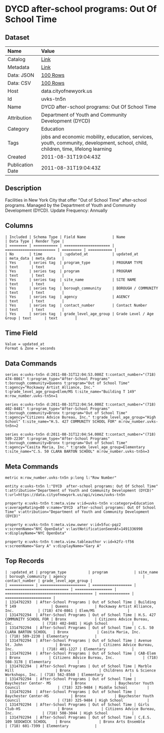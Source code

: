 # DYCD after-school programs: Out Of School Time

## Dataset

| Name | Value |
| :--- | :---- |
| Catalog | [Link](https://catalog.data.gov/dataset/dycd-after-school-programs-out-of-school-time-19e03) |
| Metadata | [Link](https://data.cityofnewyork.us/api/views/uvks-tn5n) |
| Data: JSON | [100 Rows](https://data.cityofnewyork.us/api/views/uvks-tn5n/rows.json?max_rows=100) |
| Data: CSV | [100 Rows](https://data.cityofnewyork.us/api/views/uvks-tn5n/rows.csv?max_rows=100) |
| Host | data.cityofnewyork.us |
| Id | uvks-tn5n |
| Name | DYCD after-school programs: Out Of School Time |
| Attribution | Department of Youth and Community Development (DYCD) |
| Category | Education |
| Tags | jobs and economic mobility, education, services, youth, community, development, school, child, children, time, lifelong learning |
| Created | 2011-08-31T19:04:43Z |
| Publication Date | 2011-08-31T19:04:43Z |

## Description

Facilities in New York City that offer "Out of School Time" after-school programs. Managed by the Department of Youth and Community Development (DYCD). Update Frequency: Annually

## Columns

```ls
| Included | Schema Type | Field Name            | Name                    | Data Type | Render Type |
| ======== | =========== | ===================== | ======================= | ========= | =========== |
| No       | time        | :updated_at           | updated_at              | meta_data | meta_data   |
| Yes      | series tag  | program_type          | PROGRAM TYPE            | text      | text        |
| Yes      | series tag  | program               | PROGRAM                 | text      | text        |
| Yes      | series tag  | site_name             | SITE NAME               | text      | text        |
| Yes      | series tag  | borough_community     | BOROUGH / COMMUNITY     | text      | text        |
| Yes      | series tag  | agency                | AGENCY                  | text      | text        |
| Yes      | series tag  | contact_number        | Contact Number          | text      | text        |
| Yes      | series tag  | grade_level_age_group | Grade Level / Age Group | text      | text        |
```

## Time Field

```ls
Value = updated_at
Format & Zone = seconds
```

## Data Commands

```ls
series e:uvks-tn5n d:2011-08-31T12:04:53.000Z t:contact_number="(718) 474-0861" t:program_type="After-School Programs" t:borough_community=Queens t:program="Out of School Time" t:agency="Rockaway Artist Alliance, Inc." t:grade_level_age_group=Elem/MS t:site_name="Building T 149" m:row_number.uvks-tn5n=1

series e:uvks-tn5n d:2011-08-31T12:04:54.000Z t:contact_number="(718) 402-8481" t:program_type="After-School Programs" t:borough_community=Bronx t:program="Out of School Time" t:agency="Citizens Advice Bureau, Inc." t:grade_level_age_group="High School" t:site_name="H.S. 427 COMMUNITY SCHOOL FOR" m:row_number.uvks-tn5n=2

series e:uvks-tn5n d:2011-08-31T12:04:54.000Z t:contact_number="(718) 589-2230" t:program_type="After-School Programs" t:borough_community=Bronx t:program="Out of School Time" t:agency="Casita Maria, Inc." t:grade_level_age_group=Elementary t:site_name="C.S. 50 CLARA BARTON SCHOOL" m:row_number.uvks-tn5n=3
```

## Meta Commands

```ls
metric m:row_number.uvks-tn5n p:long l:"Row Number"

entity e:uvks-tn5n l:"DYCD  after-school programs: Out Of School Time" t:attribution="Department of Youth and Community Development (DYCD)" t:url=https://data.cityofnewyork.us/api/views/uvks-tn5n

property e:uvks-tn5n t:meta.view v:id=uvks-tn5n v:category=Education v:averageRating=80 v:name="DYCD  after-school programs: Out Of School Time" v:attribution="Department of Youth and Community Development (DYCD)"

property e:uvks-tn5n t:meta.view.owner v:id=5fuc-pqz2 v:screenName="NYC OpenData" v:lastNotificationSeenAt=1491336998 v:displayName="NYC OpenData"

property e:uvks-tn5n t:meta.view.tableauthor v:id=k2fz-tf56 v:screenName="Gary A" v:displayName="Gary A"
```

## Top Records

```ls
| :updated_at | program_type          | program            | site_name                     | borough_community | agency                                   | contact_number | grade_level_age_group | 
| =========== | ===================== | ================== | ============================= | ================= | ======================================== | ============== | ===================== | 
| 1314792293  | After-School Programs | Out of School Time | Building T 149                | Queens            | Rockaway Artist Alliance, Inc.           | (718) 474-0861 | Elem/MS               | 
| 1314792294  | After-School Programs | Out of School Time | H.S. 427 COMMUNITY SCHOOL FOR | Bronx             | Citizens Advice Bureau, Inc.             | (718) 402-8481 | High School           | 
| 1314792294  | After-School Programs | Out of School Time | C.S. 50 CLARA BARTON SCHOOL   | Bronx             | Casita Maria, Inc.                       | (718) 589-2230 | Elementary            | 
| 1314792294  | After-School Programs | Out of School Time | Avenue St. John               | Bronx             | Citizens Advice Bureau, Inc.             | (718) 401-1227 | Elementary            | 
| 1314792294  | After-School Programs | Out of School Time | CAB-Elem                      | Bronx             | Citizens Advice Bureau, Inc.             | (718) 508-3178 | Elementary            | 
| 1314792294  | After-School Programs | Out of School Time | Marble Hill                   | Bronx             | Childrens Arts & Science Workshops, Inc. | (718) 562-8560 | Elementary            | 
| 1314792294  | After-School Programs | Out of School Time | Baychester Center- MS         | Bronx             | Baychester Youth Council                 | (718) 325-9484 | Middle School         | 
| 1314792294  | After-School Programs | Out of School Time | Baychester Center-HS          | Bronx             | Baychester Youth Council                 | (718) 325-9484 | High School           | 
| 1314792294  | After-School Programs | Out of School Time | Girls Club-HS                 | Bronx             | Citizens Advice Bureau, Inc.             | (718) 508-3044 | High School           | 
| 1314792294  | After-School Programs | Out of School Time | C.E.S. 109 SEDGWICK SCHOOL    | Bronx             | Bronx Arts Ensemble                      | (718) 601-7399 | Elementary            | 
```